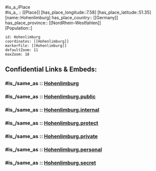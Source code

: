 ﻿---
confidential: public
isDeleted: false
location:
- 51.35
- 7.58
mapmarker: city
mapzoom:
- 7
- 12
SpocWebEntityId: 30980
tags:
- geo/City
type: City
---

#is_a_/Place  
#is_a_ :: [[Place]] 
[has_place_longitude::7.58] 
[has_place_latitude::51.35] 
[name::Hohenlimburg] 
has_place_country:: [[Germany]]  
has_place_province:: [[NordRhein-Westfahlen]]  
[Population::] 



```leaflet
id: Hohenlimburg
coordinates: [[Hohenlimburg]] 
markerFile: [[Hohenlimburg]] 
defaultZoom: 11 
maxZoom: 18
```


## Confidential Links & Embeds: 

### #is_/same_as :: [Hohenlimburg](/_Standards/Earth/Continent/Europe/Europe~Central/Germany/Germany~West/Nordrhein-Westfalen/counties~NW/Hagen/Hohenlimburg.md) 

### #is_/same_as :: [Hohenlimburg.public](/_public/Earth/Continent/Europe/Europe~Central/Germany/Germany~West/Nordrhein-Westfalen/counties~NW/Hagen/Hohenlimburg.public.md) 

### #is_/same_as :: [Hohenlimburg.internal](/_internal/Earth/Continent/Europe/Europe~Central/Germany/Germany~West/Nordrhein-Westfalen/counties~NW/Hagen/Hohenlimburg.internal.md) 

### #is_/same_as :: [Hohenlimburg.protect](/_protect/Earth/Continent/Europe/Europe~Central/Germany/Germany~West/Nordrhein-Westfalen/counties~NW/Hagen/Hohenlimburg.protect.md) 

### #is_/same_as :: [Hohenlimburg.private](/_private/Earth/Continent/Europe/Europe~Central/Germany/Germany~West/Nordrhein-Westfalen/counties~NW/Hagen/Hohenlimburg.private.md) 

### #is_/same_as :: [Hohenlimburg.personal](/_personal/Earth/Continent/Europe/Europe~Central/Germany/Germany~West/Nordrhein-Westfalen/counties~NW/Hagen/Hohenlimburg.personal.md) 

### #is_/same_as :: [Hohenlimburg.secret](/_secret/Earth/Continent/Europe/Europe~Central/Germany/Germany~West/Nordrhein-Westfalen/counties~NW/Hagen/Hohenlimburg.secret.md)

